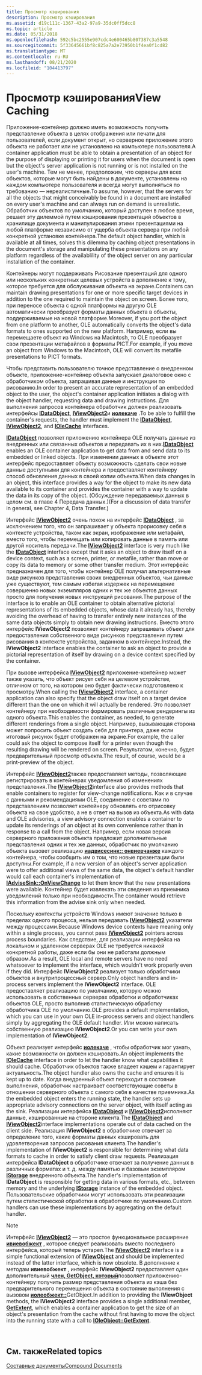 ```yaml
---
title: Просмотр кэширования
description: Просмотр кэширования
ms.assetid: d19c111c-1367-43a2-97a9-35dc0ff5dcc8
ms.topic: article
ms.date: 05/31/2018
ms.openlocfilehash: 592c5bc2555e907cdc4e600465b807387c3a5548
ms.sourcegitcommit: 5f33645661bf8c825a7a2e73950b1f4ea0f1cd82
ms.translationtype: MT
ms.contentlocale: ru-RU
ms.lasthandoff: 08/21/2020
ms.locfileid: "104413797"
---
```

# <a name="view-caching"></a><span data-ttu-id="8c822-103">Просмотр кэширования</span><span class="sxs-lookup"><span data-stu-id="8c822-103">View Caching</span></span>

<span data-ttu-id="8c822-104">Приложение-контейнер должно иметь возможность получить представление объекта в целях отображения или печати для пользователей, если документ открыт, но серверное приложение этого объекта не работает или не установлено на компьютере пользователя.</span><span class="sxs-lookup"><span data-stu-id="8c822-104">A container application must be able to obtain a presentation of an object for the purpose of displaying or printing it for users when the document is open but the object's server application is not running or is not installed on the user's machine.</span></span> <span data-ttu-id="8c822-105">Тем не менее, предположим, что серверы для всех объектов, которые могут быть найдены в документе, установлены на каждом компьютере пользователя и всегда могут выполняться по требованию — нереалистичные.</span><span class="sxs-lookup"><span data-stu-id="8c822-105">To assume, however, that the servers for all the objects that might conceivably be found in a document are installed on every user's machine and can always run on demand is unrealistic.</span></span> <span data-ttu-id="8c822-106">Обработчик объектов по умолчанию, который доступен в любое время, решает эту дилеммой путем кэширования презентаций объектов в хранилище документа и манипулирования этими презентациями на любой платформе независимо от ущерба объекта сервера при любой конкретной установке контейнера.</span><span class="sxs-lookup"><span data-stu-id="8c822-106">The default object handler, which is available at all times, solves this dilemma by caching object presentations in the document's storage and manipulating these presentations on any platform regardless of the availablility of the object server on any particular installation of the container.</span></span>

<span data-ttu-id="8c822-107">Контейнеры могут поддерживать Рисование презентаций для одного или нескольких конкретных целевых устройств в дополнение к тому, которое требуется для обслуживания объекта на экране.</span><span class="sxs-lookup"><span data-stu-id="8c822-107">Containers can maintain drawing presentations for one or more specific target devices in addition to the one required to maintain the object on screen.</span></span> <span data-ttu-id="8c822-108">Более того, при переносе объекта с одной платформы на другую OLE автоматически преобразует форматы данных объекта в объекты, поддерживаемые на новой платформе.</span><span class="sxs-lookup"><span data-stu-id="8c822-108">Moreover, if you port the object from one platform to another, OLE automatically converts the object's data formats to ones supported on the new platform.</span></span> <span data-ttu-id="8c822-109">Например, если вы перемещаете объект из Windows на Macintosh, то OLE преобразует свои презентации метафайлов в форматы PICT.</span><span class="sxs-lookup"><span data-stu-id="8c822-109">For example, if you move an object from Windows to the Macintosh, OLE will convert its metafile presentations to PICT formats.</span></span>

<span data-ttu-id="8c822-110">Чтобы представить пользователю точное представление о внедренном объекте, приложение-контейнер объекта запускает диалоговое окно с обработчиком объекта, запрашивая данные и инструкции по рисованию.</span><span class="sxs-lookup"><span data-stu-id="8c822-110">In order to present an accurate representation of an embedded object to the user, the object's container application initiates a dialog with the object handler, requesting data and drawing instructions.</span></span> <span data-ttu-id="8c822-111">Для выполнения запросов контейнера обработчик должен реализовать интерфейсы [**IDataObject**](/windows/desktop/api/ObjIdl/nn-objidl-idataobject), [**IViewObject2**](/windows/desktop/api/OleIdl/nn-oleidl-iviewobject2)и [**иолекаче**](/windows/desktop/api/OleIdl/nn-oleidl-iolecache) .</span><span class="sxs-lookup"><span data-stu-id="8c822-111">To be able to fulfill the container's requests, the handler must implement the [**IDataObject**](/windows/desktop/api/ObjIdl/nn-objidl-idataobject), [**IViewObject2**](/windows/desktop/api/OleIdl/nn-oleidl-iviewobject2), and [**IOleCache**](/windows/desktop/api/OleIdl/nn-oleidl-iolecache) interfaces.</span></span>

<span data-ttu-id="8c822-112">[**IDataObject**](/windows/desktop/api/ObjIdl/nn-objidl-idataobject) позволяет приложению контейнера OLE получать данные из внедренных или связанных объектов и передавать их в них.</span><span class="sxs-lookup"><span data-stu-id="8c822-112">[**IDataObject**](/windows/desktop/api/ObjIdl/nn-objidl-idataobject) enables an OLE container application to get data from and send data to its embedded or linked objects.</span></span> <span data-ttu-id="8c822-113">При изменении данных в объекте этот интерфейс предоставляет объекту возможность сделать свои новые данные доступными для контейнера и предоставляет контейнеру способ обновления данных в своей копии объекта.</span><span class="sxs-lookup"><span data-stu-id="8c822-113">When data changes in an object, this interface provides a way for the object to make its new data available to its container and provides the container with a way to update the data in its copy of the object.</span></span> <span data-ttu-id="8c822-114">(Обсуждение передаваемых данных в целом см. в главе 4 Передача данных.)</span><span class="sxs-lookup"><span data-stu-id="8c822-114">(For a discussion of data transfer in general, see Chapter 4, Data Transfer.)</span></span>

<span data-ttu-id="8c822-115">Интерфейс [**IViewObject2**](/windows/desktop/api/OleIdl/nn-oleidl-iviewobject2) очень похож на интерфейс [**IDataObject**](/windows/desktop/api/ObjIdl/nn-objidl-idataobject) , за исключением того, что он запрашивает у объекта прорисовку себя в контексте устройства, таком как экран, изображение или метафайл, вместо того, чтобы перемещать или копировать данные в память или другой носитель передачи.</span><span class="sxs-lookup"><span data-stu-id="8c822-115">The [**IViewObject2**](/windows/desktop/api/OleIdl/nn-oleidl-iviewobject2) interface is very much like the [**IDataObject**](/windows/desktop/api/ObjIdl/nn-objidl-idataobject) interface except that it asks an object to draw itself on a device context, such as a screen, printer, or metafile, rather than move or copy its data to memory or some other transfer medium.</span></span> <span data-ttu-id="8c822-116">Этот интерфейс предназначен для того, чтобы контейнер OLE получал альтернативные виде рисунков представления своих внедренных объектов, чьи данные уже существуют, тем самым избегая издержек на перемещение совершенно новых экземпляров одних и тех же объектов данных просто для получения новых инструкций рисования.</span><span class="sxs-lookup"><span data-stu-id="8c822-116">The purpose of the interface is to enable an OLE container to obtain alternative pictorial representations of its embedded objects, whose data it already has, thereby avoiding the overhead of having to transfer entirely new instances of the same data objects simply to obtain new drawing instructions.</span></span> <span data-ttu-id="8c822-117">Вместо этого интерфейс **IViewObject2** позволяет контейнеру запрашивать объект для предоставления собственного виде рисунков представления путем рисования в контексте устройства, заданном в контейнере.</span><span class="sxs-lookup"><span data-stu-id="8c822-117">Instead, the **IViewObject2** interface enables the container to ask an object to provide a pictorial representation of itself by drawing on a device context specified by the container.</span></span>

<span data-ttu-id="8c822-118">При вызове интерфейса [**IViewObject2**](/windows/desktop/api/OleIdl/nn-oleidl-iviewobject2) приложение-контейнер может также указать, что объект рисует себя на целевом устройстве, отличном от того, на котором оно будет фактически подготовлено к просмотру.</span><span class="sxs-lookup"><span data-stu-id="8c822-118">When calling the [**IViewObject2**](/windows/desktop/api/OleIdl/nn-oleidl-iviewobject2) interface, a container application can also specify that the object draw itself on a target device different than the one on which it will actually be rendered.</span></span> <span data-ttu-id="8c822-119">Это позволяет контейнеру при необходимости формировать различные рендерингы из одного объекта.</span><span class="sxs-lookup"><span data-stu-id="8c822-119">This enables the container, as needed, to generate different renderings from a single object.</span></span> <span data-ttu-id="8c822-120">Например, вызывающая сторона может попросить объект создать себя для принтера, даже если итоговый рисунок будет отображен на экране.</span><span class="sxs-lookup"><span data-stu-id="8c822-120">For example, the caller could ask the object to compose itself for a printer even though the resulting drawing will be rendered on screen.</span></span> <span data-ttu-id="8c822-121">Результатом, конечно, будет предварительный просмотр объекта.</span><span class="sxs-lookup"><span data-stu-id="8c822-121">The result, of course, would be a print-preview of the object.</span></span>

<span data-ttu-id="8c822-122">Интерфейс [**IViewObject2**](/windows/desktop/api/OleIdl/nn-oleidl-iviewobject2)также предоставляет методы, позволяющие регистрировать в контейнерах уведомления об изменениях представления.</span><span class="sxs-lookup"><span data-stu-id="8c822-122">The [**IViewObject2**](/windows/desktop/api/OleIdl/nn-oleidl-iviewobject2)interface also provides methods that enable containers to register for view-change notifications.</span></span> <span data-ttu-id="8c822-123">Как и в случае с данными и рекомендациями OLE, соединение с советами по представлениям позволяет контейнеру обновлять его отрисовку объекта на свое удобство, а не в ответ на вызов из объекта.</span><span class="sxs-lookup"><span data-stu-id="8c822-123">As with data and OLE advisories, a view advisory connection enables a container to update its renderings of an object at its own convenience rather than in response to a call from the object.</span></span> <span data-ttu-id="8c822-124">Например, если новая версия серверного приложения объекта предложит дополнительные представления одних и тех же данных, обработчик по умолчанию объекта вызовет реализацию [**иадвисесинк:: онвиевчанже**](/windows/desktop/api/ObjIdl/nf-objidl-iadvisesink-onviewchange) каждого контейнера, чтобы сообщить им о том, что новые презентации были доступны.</span><span class="sxs-lookup"><span data-stu-id="8c822-124">For example, if a new version of an object's server application were to offer additional views of the same data, the object's default handler would call each container's implementation of [**IAdviseSink::OnViewChange**](/windows/desktop/api/ObjIdl/nf-objidl-iadvisesink-onviewchange) to let them know that the new presentations were available.</span></span> <span data-ttu-id="8c822-125">Контейнер будет извлекать эти сведения из приемника уведомлений только при необходимости.</span><span class="sxs-lookup"><span data-stu-id="8c822-125">The container would retrieve this information from the advise sink only when needed.</span></span>

<span data-ttu-id="8c822-126">Поскольку контексты устройств Windows имеют значение только в пределах одного процесса, нельзя передавать [**IViewObject2**](/windows/desktop/api/OleIdl/nn-oleidl-iviewobject2) указатели между процессами.</span><span class="sxs-lookup"><span data-stu-id="8c822-126">Because Windows device contexts have meaning only within a single process, you cannot pass [**IViewObject2**](/windows/desktop/api/OleIdl/nn-oleidl-iviewobject2) pointers across process boundaries.</span></span> <span data-ttu-id="8c822-127">Как следствие, для реализации интерфейса на локальном и удаленном серверах OLE не требуется никакой конкретной работы, даже если бы они не работали должным образом.</span><span class="sxs-lookup"><span data-stu-id="8c822-127">As a result, OLE local and remote servers have no need whatsoever to implement the interface, which wouldn't work properly even if they did.</span></span> <span data-ttu-id="8c822-128">Интерфейс **IViewObject2** реализует только обработчики объектов и внутрипроцессный сервер.</span><span class="sxs-lookup"><span data-stu-id="8c822-128">Only object handlers and in-process servers implement the **IViewObject2** interface.</span></span> <span data-ttu-id="8c822-129">OLE предоставляет реализацию по умолчанию, которую можно использовать в собственных серверах обработки и обработчиках объектов OLE, просто выполнив статистическую обработку обработчика OLE по умолчанию.</span><span class="sxs-lookup"><span data-stu-id="8c822-129">OLE provides a default implementation, which you can use in your own OLE in-process servers and object handlers simply by aggregating the OLE default handler.</span></span> <span data-ttu-id="8c822-130">Или можно написать собственную реализацию **IViewObject2**.</span><span class="sxs-lookup"><span data-stu-id="8c822-130">Or you can write your own implementation of **IViewObject2**.</span></span>

<span data-ttu-id="8c822-131">Объект реализует интерфейс [**иолекаче**](/windows/desktop/api/OleIdl/nn-oleidl-iolecache) , чтобы обработчик мог узнать, какие возможности он должен кэшировать.</span><span class="sxs-lookup"><span data-stu-id="8c822-131">An object implements the [**IOleCache**](/windows/desktop/api/OleIdl/nn-oleidl-iolecache) interface in order to let the handler know what capabilities it should cache.</span></span> <span data-ttu-id="8c822-132">Обработчик объектов также владеет кэшем и гарантирует актуальность.</span><span class="sxs-lookup"><span data-stu-id="8c822-132">The object handler also owns the cache and ensures it is kept up to date.</span></span> <span data-ttu-id="8c822-133">Когда внедренный объект переходит в состояние выполнения, обработчик настраивает соответствующие советы в отношении серверного объекта с самого себя в качестве приемника.</span><span class="sxs-lookup"><span data-stu-id="8c822-133">As the embedded object enters the running state, the handler sets up appropriate advisory connections on the server object, with itself acting as the sink.</span></span> <span data-ttu-id="8c822-134">Реализации интерфейса [**IDataObject**](/windows/desktop/api/ObjIdl/nn-objidl-idataobject) и [**IViewObject2**](/windows/desktop/api/OleIdl/nn-oleidl-iviewobject2)исполняют данные, кэшированные на стороне клиента.</span><span class="sxs-lookup"><span data-stu-id="8c822-134">The [**IDataObject**](/windows/desktop/api/ObjIdl/nn-objidl-idataobject) and [**IViewObject2**](/windows/desktop/api/OleIdl/nn-oleidl-iviewobject2)interface implementations operate out of data cached on the client side.</span></span> <span data-ttu-id="8c822-135">Реализация **IViewObject2** в обработчике отвечает за определение того, какие форматы данных кэшировать для удовлетворения запросов рисования клиента.</span><span class="sxs-lookup"><span data-stu-id="8c822-135">The handler's implementation of **IViewObject2** is responsible for determining what data formats to cache in order to satisfy client draw requests.</span></span> <span data-ttu-id="8c822-136">Реализация интерфейса **IDataObject** в обработчике отвечает за получение данных в различных форматах и т. д. между памятью и базовым экземпляром [**IStorage**](/windows/desktop/api/objidl/nn-objidl-istorage) внедренного объекта.</span><span class="sxs-lookup"><span data-stu-id="8c822-136">The handler's implementation of **IDataObject** is responsible for getting data in various formats, etc., between memory and the underlying [**IStorage**](/windows/desktop/api/objidl/nn-objidl-istorage) instance of the embedded object.</span></span> <span data-ttu-id="8c822-137">Пользовательские обработчики могут использовать эти реализации путем статистической обработки в обработчике по умолчанию.</span><span class="sxs-lookup"><span data-stu-id="8c822-137">Custom handlers can use these implementations by aggregating on the default handler.</span></span>

> [!Note]  
> <span data-ttu-id="8c822-138">Интерфейс [**IViewObject2**](/windows/desktop/api/OleIdl/nn-oleidl-iviewobject2) — это простое функциональное расширение [**ивиевобжект**](/windows/desktop/api/OleIdl/nn-oleidl-iviewobject) , которое следует реализовать вместо последнего интерфейса, который теперь устарел.</span><span class="sxs-lookup"><span data-stu-id="8c822-138">The [**IViewObject2**](/windows/desktop/api/OleIdl/nn-oleidl-iviewobject2) interface is a simple functional extension of [**IViewObject**](/windows/desktop/api/OleIdl/nn-oleidl-iviewobject) and should be implemented instead of the latter interface, which is now obsolete.</span></span> <span data-ttu-id="8c822-139">В дополнение к методам **ивиевобжект** , интерфейс **IViewObject2** предоставляет один дополнительный [**член, GetObject, который**](/windows/desktop/api/OleIdl/nf-oleidl-iviewobject2-getextent)позволяет приложению-контейнеру получить размер представления объекта из кэша без предварительного перемещения объекта в состояние выполнения с вызовом [**иолеобжект::**](/windows/desktop/api/OleIdl/nf-oleidl-ioleobject-getextent)GetObject.</span><span class="sxs-lookup"><span data-stu-id="8c822-139">In addition to providing the **IViewObject** methods, the **IViewObject2** interface provides a single additional member, [**GetExtent**](/windows/desktop/api/OleIdl/nf-oleidl-iviewobject2-getextent), which enables a container application to get the size of an object's presentation from the cache without first having to move the object into the running state with a call to [**IOleObject::GetExtent**](/windows/desktop/api/OleIdl/nf-oleidl-ioleobject-getextent).</span></span>

 

## <a name="related-topics"></a><span data-ttu-id="8c822-140">См. также</span><span class="sxs-lookup"><span data-stu-id="8c822-140">Related topics</span></span>

<dl> <dt>

[<span data-ttu-id="8c822-141">Составные документы</span><span class="sxs-lookup"><span data-stu-id="8c822-141">Compound Documents</span></span>](compound-documents.md)
</dt> </dl>

 

 